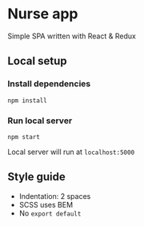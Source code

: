 # Nurse app
Simple SPA written with React & Redux

## Local setup

### Install dependencies
`npm install`

### Run local server
`npm start`

Local server will run at `localhost:5000`

## Style guide
- Indentation: 2 spaces
- SCSS uses BEM
- No `export default`
